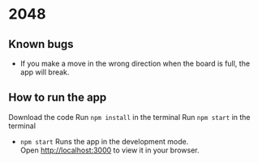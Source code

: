 # 2048

## Known bugs
* If you make a move in the wrong direction when the board is full, the app will break.

## How to run the app

Download the code
Run `npm install` in the terminal
Run `npm start` in the terminal

* `npm start`
Runs the app in the development mode.\
Open [http://localhost:3000](http://localhost:3000) to view it in your browser.




